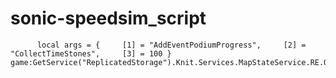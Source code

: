 # sonic-speedsim_script
          local args = {     [1] = "AddEventPodiumProgress",     [2] = "CollectTimeStones",     [3] = 100 } game:GetService("ReplicatedStorage").Knit.Services.MapStateService.RE.OnStateAction:FireServer(unpack(args))      

